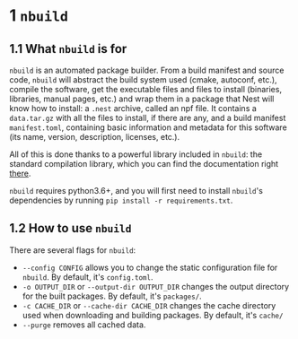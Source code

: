 # 1 ``nbuild``
## 1.1 What `nbuild` is for
[//]: # (TODO: Add link to the getting-started for Nest)
`nbuild` is an automated package builder.
From a build manifest and source code, `nbuild` will abstract the build system used (cmake, autoconf, etc.), compile the software, get the executable files and files to install (binaries, libraries, manual pages, etc.) and wrap them in a package that Nest will know how to install: a `.nest` archive, called an npf file.
It contains a `data.tar.gz` with all the files to install, if there are any, and a build manifest `manifest.toml`, containing basic information and metadata for this software (its name, version, description, licenses, etc.).

All of this is done thanks to a powerful library included in `nbuild`: the standard compilation library, which you can find the documentation right [there](https://docs.raven-os.org/nbuild/master/stdlib.html).

`nbuild` requires python3.6+, and you will first need to install `nbuild`'s dependencies by running `pip install -r requirements.txt`.

## 1.2 How to use `nbuild`
There are several flags for `nbuild`:
* `--config CONFIG` allows you to change the static configuration file for `nbuild`.
By default, it's `config.toml`.
* `-o OUTPUT_DIR` or `--output-dir OUTPUT_DIR` changes the output directory for the built packages.
By default, it's `packages/`.
* `-c CACHE_DIR` or `--cache-dir CACHE_DIR` changes the cache directory used when downloading and building packages.
By default, it's `cache/`
* `--purge` removes all cached data.